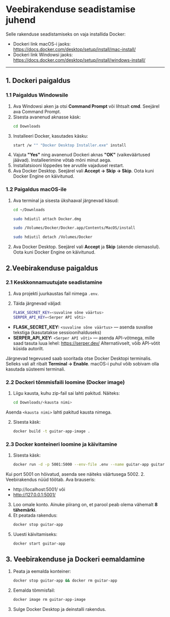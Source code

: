 # Veebirakenduse seadistamise juhend

Selle rakenduse seadistamiseks on vaja installida Docker:

- Dockeri link macOS-i jaoks: https://docs.docker.com/desktop/setup/install/mac-install/
- Dockeri link Windowsi jaoks: https://docs.docker.com/desktop/setup/install/windows-install/

---

## 1. Dockeri paigaldus

### 1.1 Paigaldus Windowsile

1. Ava Windowsi aken ja otsi **Command Prompt** või lihtsalt **cmd**. Seejärel ava Command Prompt.
2. Sisesta avanenud aknasse käsk:
   ```bash
   cd Downloads
    ```
3. Installeeri Docker, kasutades käsku:
      ```bash
    start /w "" "Docker Desktop Installer.exe" install
    ```
4. Vajuta **"Yes"** ning avanenud Dockeri aknas **"OK"** (vaikeväärtused jäävad). Installeerimine võtab mõni minut aega.
5. Installatsiooni lõppedes tee arvutile vajadusel restart.
6. Ava Docker Desktop. Seejärel vali **Accept → Skip → Skip**. Oota kuni Docker Engine on käivitunud.

### 1.2 Paigaldus macOS-ile

1. Ava terminal ja sisesta ükshaaval järgnevad käsud:
      ```bash
   cd ~/Downloads
   ```

   ```bash
   sudo hdiutil attach Docker.dmg
   ```

   ```bash
   sudo /Volumes/Docker/Docker.app/Contents/MacOS/install
   ```

   ```bash
   sudo hdiutil detach /Volumes/Docker
   ```
   
2. Ava Docker Desktop. Seejärel vali **Accept** ja **Skip** (akende olemasolul). Oota kuni Docker Engine on käivitunud.

## 2.Veebirakenduse paigaldus

### 2.1 Keskkonnamuutujate seadistamine
1. Ava projekti juurkaustas fail nimega `.env`.

2. Täida järgnevad väljad:
   ```bash
   FLASK_SECRET_KEY=<suvaline sõne väärtus>
   SERPER_API_KEY=<Serper API võti>
   ```
- **FLASK_SECRET_KEY:** `<suvaline sõne väärtus>` — asenda suvalise tekstiga (kasutatakse sessioonihalduseks)
- **SERPER_API_KEY:** `<Serper API võti>` — asenda API-võtmega, mille saad tasuta luua lehel: https://serper.dev/
Alternatiivselt, võib API-võtit küsida autorilt.

Järgnevad tegevused saab sooritada otse Docker Desktopi terminalis. Selleks vali alt ribalt **Terminal → Enable**.
macOS-i puhul võib sobivam olla kasutada süsteemi terminali.

### 2.2 Dockeri tõmmisfaili loomine (Docker image)

1. Liigu kausta, kuhu zip-fail sai lahti pakitud. Näiteks:
   ```bash
   cd Downloads/<kausta nimi>
   ```
Asenda `<kausta nimi>` lahti pakitud kausta nimega.

2. Sisesta käsk:
   ```bash
   docker build -t guitar-app-image .
   ```

### 2.3 Docker konteineri loomine ja käivitamine

1. Sisesta käsk:
   ```bash
   docker run -d -p 5001:5000 --env-file .env --name guitar-app guitar-app-image
      ```
Kui port 5001 on hõivatud, asenda see näiteks väärtusega 5002.
2. Veebirakendus nüüd töötab. Ava brauseris:
-  http://localhost:5001/
või
- http://127.0.0.1:5001/

3. Loo omale konto. Ainuke piirang on, et parool peab olema vähemalt **8 tähemärki**.
4. Et peatada rakendus:
   ```bash
   docker stop guitar-app
      ```
5. Uuesti käivitamiseks:
   ```bash
   docker start guitar-app
      ```
   
## 3. Veebirakenduse ja Dockeri eemaldamine
1. Peata ja eemalda konteiner:
   ```bash
   docker stop guitar-app && docker rm guitar-app
      ```

2. Eemalda tõmmisfail:
   ```bash
   docker image rm guitar-app-image
      ```
3. Sulge Docker Desktop ja deinstalli rakendus.






